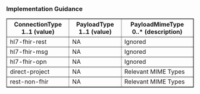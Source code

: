 <h3>Implementation Guidance</h3>
<table border="1" style="width:100%">
  <tr>
    <th>ConnectionType 1..1 (value)</th>
    <th>PayloadType 1..1  (value) </th>
    <th>PayloadMimeType 0..* (description)</th>
  </tr>
  <tr>
  <td>hl7-fhir-rest </td>
  <td>NA</td>
  <td>Ignored</td>
  </tr>
    <tr>
  <td>hl7-fhir-msg </td>
  <td>NA</td>
  <td>Ignored</td>
  </tr>
    <tr>
  <td>hl7-fhir-opn </td>
  <td>NA</td>
 <td>Ignored</td>
  </tr>
    <tr>
    <td>direct-project</td>
  <td>NA</td>
  <td>Relevant MIME Types</td>
  </tr>
     <tr>
    <td>rest-non-fhir</td>
  <td>NA</td>
   <td>Relevant MIME Types</td>
  </tr>
</table>
